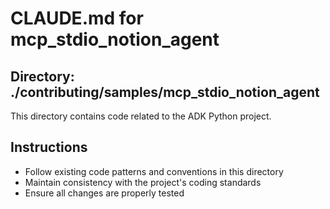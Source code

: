 # CLAUDE.md for mcp_stdio_notion_agent

## Directory: ./contributing/samples/mcp_stdio_notion_agent

This directory contains code related to the ADK Python project.

## Instructions
- Follow existing code patterns and conventions in this directory
- Maintain consistency with the project's coding standards
- Ensure all changes are properly tested
